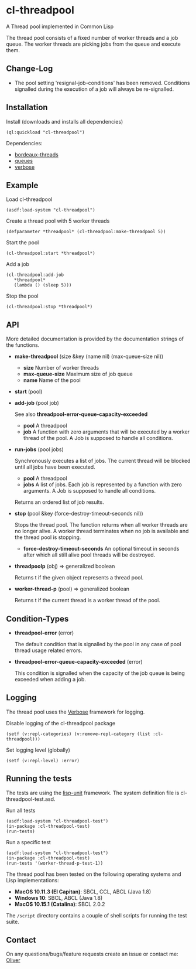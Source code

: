 # cl-threadpool

A Thread pool implemented in Common Lisp

The thread pool consists of a fixed number of worker threads and a job queue. The worker
threads are picking jobs from the queue and execute them. 

Change-Log
----------

* The pool setting 'resignal-job-conditions' has been removed. Conditions signalled during
  the execution of a job will always be re-signalled.


Installation
------------

Install (downloads and installs all dependencies)

    (ql:quickload "cl-threadpool")

Dependencies:

* [bordeaux-threads](https://github.com/sionescu/bordeaux-threads) 
* [queues](https://github.com/oconnore/queues)
* [verbose](https://github.com/Shinmera/verbose)

Example
-------

Load cl-threadpool

    (asdf:load-system "cl-threadpool")

Create a thread pool with 5 worker threads

    (defparameter *threadpool* (cl-threadpool:make-threadpool 5))

Start the pool

    (cl-threadpool:start *threadpool*)

Add a job

    (cl-threadpool:add-job
       *threadpool*
       (lambda () (sleep 5)))

Stop the pool

    (cl-threadpool:stop *threadpool*)


API
---

More detailed documentation is provided by the documentation strings of the functions.

* **make-threadpool** (size &key (name nil) (max-queue-size nil))

    * __size__ Number of worker threads
    * __max-queue-size__ Maximum size of job queue
    * __name__  Name of the pool
  
* **start** (pool)

* **add-job** (pool job)

   See also **threadpool-error-queue-capacity-exceeded**

    * __pool__ A threadpool   
    * __job__  A function with zero arguments that will be executed by a worker thread of the pool. A Job is supposed to handle all conditions.

* **run-jobs** (pool jobs)

   Synchronously executes a list of jobs. The current thread will be blocked until all jobs have been executed. 

    * __pool__ A threadpool   
    * __jobs__  A list of jobs. Each job is represented by a function with zero arguments. A Job is supposed to handle all conditions.

    Returns an ordered list of job results.

* **stop** (pool &key (force-destroy-timeout-seconds nil))

   Stops the thread pool. The function returns when all worker threads are no longer alive. A worker thread terminates
when no job is available and the thread pool is stopping.

    * __force-destroy-timeout-seconds__ An optional timeout in seconds after which all still alive
pool threads will be destroyed.
  
* **threadpoolp** (obj) => generalized boolean

   Returns t if the given object represents a thread pool.

* **worker-thread-p** (pool) => generalized boolean

   Returns t if the current thread is a worker thread of the pool.

Condition-Types
---------------

* **threadpool-error** (error)

   The default condition that is signalled by the pool in any case of pool thread usage related errors.

* **threadpool-error-queue-capacity-exceeded** (error)

   This condition is signalled when the capacity of the job queue is being exceeded when adding a job.


Logging
-------

The thread pool uses the [Verbose](https://github.com/Shinmera/verbose) framework for logging.

Disable logging of the cl-threadpool package

    (setf (v:repl-categories) (v:remove-repl-category (list :cl-threadpool)))

Set logging level (globally)

    (setf (v:repl-level) :error)

Running the tests
-----------------

The tests are using the [lisp-unit](https://github.com/OdonataResearchLLC/lisp-unit) framework.
The system definition file is cl-threadpool-test.asd.

Run all tests

    (asdf:load-system "cl-threadpool-test")
    (in-package :cl-threadpool-test)
    (run-tests)

Run a specific test

    (asdf:load-system "cl-threadpool-test")
    (in-package :cl-threadpool-test)
    (run-tests '(worker-thread-p-test-1))

The thread pool has been tested on the following operating systems and Lisp implementations:

* __MacOS 10.11.3 (El Capitan)__: SBCL, CCL, ABCL (Java 1.8)
* __Windows 10__: SBCL, ABCL (Java 1.8)
* __MacOS 10.15.1 (Catalina)__: SBCL 2.0.2

The `/script` directory contains a couple of shell scripts for running the test suite.


Contact
-------

On any questions/bugs/feature requests create an issue or contact me: [Oliver](mailto:frechmatz@gmx.de)




